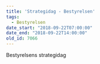```yaml
---
title: 'Strategidag - Bestyrelsen'
tags:
  - Bestyrelsen
date_start: "2018-09-22T07:00:00"
date_end: "2018-09-22T14:00:00"
old_id: 7066
---
```

Bestyrelsens strategidag